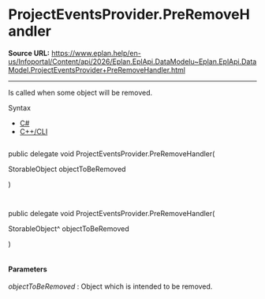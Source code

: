 # ProjectEventsProvider.PreRemoveHandler

**Source URL:** https://www.eplan.help/en-us/Infoportal/Content/api/2026/Eplan.EplApi.DataModelu~Eplan.EplApi.DataModel.ProjectEventsProvider+PreRemoveHandler.html

---

Is called when some object will be removed.

Syntax

- [C#](#i-syntax-CS)
- [C++/CLI](#i-syntax-CPP2005)

```
```
public delegate void ProjectEventsProvider.PreRemoveHandler( 

   StorableObject objectToBeRemoved

)
```
```

```
```
public delegate void ProjectEventsProvider.PreRemoveHandler( 

   StorableObject^ objectToBeRemoved

)
```
```

#### Parameters

*objectToBeRemoved*
:   Object which is intended to be removed.
